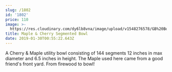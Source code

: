 ```yaml
---
slug: /1802
id: '1802'
price: 110
image: >-
  https://res.cloudinary.com/dy6lb8vna/image/upload/v1548276578/GB%20Bowlworks%20Gallery/DSC_1966a.jpg
title: Maple & Cherry Segmented Bowl
date: 2019-01-30T00:55:22.643Z
---
```

A Cherry & Maple utility bowl consisting of 144 segments 12 inches in max diameter and 6.5 inches in height. The Maple used here came from a good friend's front yard. From firewood to bowl!
